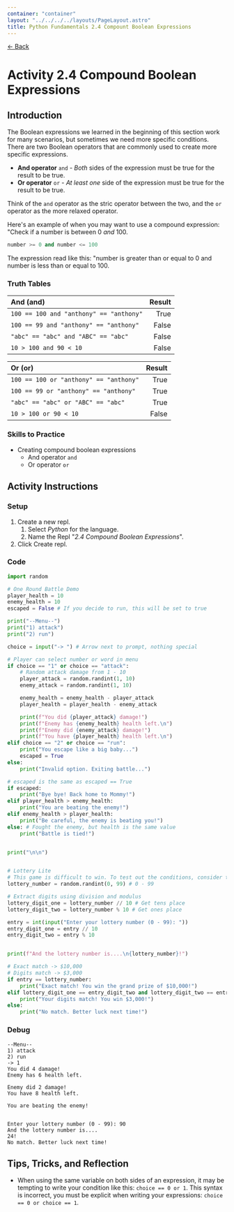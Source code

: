 ```yaml
---
container: "container"
layout: "../../../../layouts/PageLayout.astro"
title: Python Fundamentals 2.4 Compount Boolean Expressions
---
```


[← Back](../)

# Activity 2.4 Compound Boolean Expressions

## Introduction

The Boolean expressions we learned in the beginning of this section work for many scenarios, but sometimes we need more specific conditions. There are two Boolean operators that are commonly used to create more specific expressions.

- **And operator** `and` - _Both_ sides of the expression must be true for the result to be true.
- **Or operator** `or` - _At least one_ side of the expression must be true for the result to be true.

Think of the `and` operator as the stric operator between the two, and the `or` operator as the more relaxed operator.

Here's an example of when you may want to use a compound expression: "Check if a number is between 0 _and_ 100.

```python
number >= 0 and number <= 100
```

The expression read like this: "number is greater than or equal to 0 and number is less than or equal to 100.

### Truth Tables

| **And (and)**                           | **Result** |
| :-------------------------------------- | ---------: |
| `100 == 100 and "anthony" == "anthony"` |       True |
| `100 == 99 and "anthony" == "anthony"`  |      False |
| `"abc" == "abc" and "ABC" == "abc"`     |      False |
| `10 > 100 and 90 < 10`                  |      False |

| **Or (or)**                            | **Result** |
| :------------------------------------- | ---------: |
| `100 == 100 or "anthony" == "anthony"` |       True |
| `100 == 99 or "anthony" == "anthony"`  |       True |
| `"abc" == "abc" or "ABC" == "abc"`     |       True |
| `10 > 100 or 90 < 10`                  |      False |

### Skills to Practice

- Creating compound boolean expressions
  - And operator `and`
  - Or operator `or`

## Activity Instructions

### Setup

1. Create a new repl.
   1. Select _Python_ for the language.
   2. Name the Repl "_2.4 Compound Boolean Expressions_".
2. Click Create repl.

### Code

```python
import random

# One Round Battle Demo
player_health = 10
enemy_health = 10
escaped = False # If you decide to run, this will be set to true

print("--Menu--")
print("1) attack")
print("2) run")

choice = input("-> ") # Arrow next to prompt, nothing special

# Player can select number or word in menu
if choice == "1" or choice == "attack":
    # Random attack damage from 1 - 10
    player_attack = random.randint(1, 10)
    enemy_attack = random.randint(1, 10)

    enemy_health = enemy_health - player_attack
    player_health = player_health - enemy_attack

    print(f"You did {player_attack} damage!")
    print(f"Enemy has {enemy_health} health left.\n")
    print(f"Enemy did {enemy_attack} damage!")
    print(f"You have {player_health} health left.\n")
elif choice == "2" or choice == "run":
    print("You escape like a big baby...")
    escaped = True
else:
    print("Invalid option. Exiting battle...")

# escaped is the same as escaped == True
if escaped:
    print("Bye bye! Back home to Mommy!")
elif player_health > enemy_health:
    print("You are beating the enemy!")
elif enemy_health > player_health:
    print("Be careful, the enemy is beating you!")
else: # Fought the enemy, but health is the same value
    print("Battle is tied!")


print("\n\n")


# Lottery Lite
# This game is difficult to win. To test out the conditions, consider temporarily lowering the range.
lottery_number = random.randint(0, 99) # 0 - 99

# Extract digits using division and modulus
lottery_digit_one = lottery_number // 10 # Get tens place
lottery_digit_two = lottery_number % 10 # Get ones place

entry = int(input("Enter your lottery number (0 - 99): "))
entry_digit_one = entry // 10
entry_digit_two = entry % 10


print(f"And the lottery number is....\n{lottery_number}!")

# Exact match -> $10,000
# Digits match -> $3,000
if entry == lottery_number:
    print("Exact match! You win the grand prize of $10,000!")
elif lottery_digit_one == entry_digit_two and lottery_digit_two == entry_digit_one:
    print("Your digits match! You win $3,000!")
else:
    print("No match. Better luck next time!")
```

### Debug

```
--Menu--
1) attack
2) run
-> 1
You did 4 damage!
Enemy has 6 health left.

Enemy did 2 damage!
You have 8 health left.

You are beating the enemy!


Enter your lottery number (0 - 99): 90
And the lottery number is....
24!
No match. Better luck next time!
```

## Tips, Tricks, and Reflection

- When using the same variable on both sides of an expression, it may be tempting to write your condition like this: `choice == 0 or 1`. This syntax is incorrect, you must be explicit when writing your expressions: `choice == 0 or choice == 1`.
